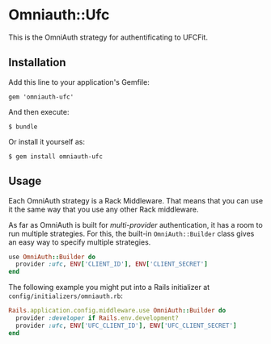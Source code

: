 # Omniauth::Ufc

This is the OmniAuth strategy for authentificating to UFCFit.

## Installation

Add this line to your application's Gemfile:

    gem 'omniauth-ufc'

And then execute:

    $ bundle

Or install it yourself as:

    $ gem install omniauth-ufc

## Usage

Each OmniAuth strategy is a Rack Middleware. That means that you can use
it the same way that you use any other Rack middleware.

As far as OmniAuth is built for *multi-provider* authentication, it has
a room to run multiple strategies. For this, the built-in `OmniAuth::Builder`
class gives an easy way to specify multiple strategies.

```ruby
use OmniAuth::Builder do
  provider :ufc, ENV['CLIENT_ID'], ENV['CLIENT_SECRET']
end
```

The following example you might put into a Rails initializer at `config/initializers/omniauth.rb`:

```ruby
Rails.application.config.middleware.use OmniAuth::Builder do
  provider :developer if Rails.env.development?
  provider :ufc, ENV['UFC_CLIENT_ID'], ENV['UFC_CLIENT_SECRET']
end
```
